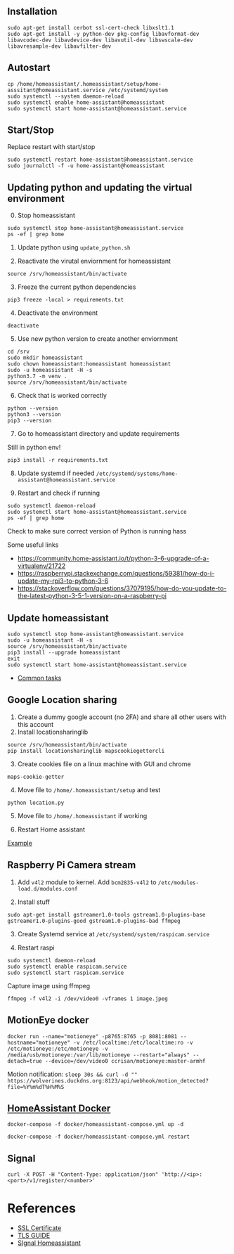 ## Installation

~~~
sudo apt-get install cerbot ssl-cert-check libxslt1.1 
sudo apt-get install -y python-dev pkg-config libavformat-dev libavcodec-dev libavdevice-dev libavutil-dev libswscale-dev libavresample-dev libavfilter-dev
~~~

## Autostart

~~~
cp /home/homeassistant/.homeassistant/setup/home-asssitant@homeassistant.service /etc/systemd/system
sudo systemctl --system daemon-reload
sudo systemctl enable home-assistant@homeassistant
sudo systemctl start home-assistant@homeassistant.service
~~~

## Start/Stop 

Replace restart with start/stop

~~~
sudo systemctl restart home-assistant@homeassistant.service
sudo journalctl -f -u home-assistant@homeassistant
~~~

## Updating python and updating the virtual environment
0. Stop homeassistant

~~~
sudo systemctl stop home-assistant@homeassistant.service
ps -ef | grep home
~~~

1. Update python using `update_python.sh`

2. Reactivate the virutal enviornment for homeassistant

~~~
source /srv/homeassistant/bin/activate
~~~

3. Freeze the current python dependencies

~~~
pip3 freeze -local > requirements.txt
~~~

4. Deactivate the environment

~~~
deactivate
~~~

5. Use new python version to create another enviornment

~~~
cd /srv
sudo mkdir homeassistant
sudo chown homeassistant:homeassistant homeassistant
sudo -u homeassistant -H -s
python3.7 -m venv .
source /srv/homeassistant/bin/activate
~~~

6. Check that is worked correctly

~~~
python --version
python3 --version
pip3 --version
~~~

7. Go to homeassistant directory and update requirements

Still in python env!

~~~
pip3 install -r requirements.txt
~~~

8. Update systemd if needed `/etc/systemd/systems/home-assistant@homeassistant.service`

9. Restart and check if running

~~~
sudo systemctl daemon-reload
sudo systemctl start home-assistant@homeassistant.service
ps -ef | grep home
~~~

Check to make sure correct version of Python is running hass

Some useful links

* https://community.home-assistant.io/t/python-3-6-upgrade-of-a-virtualenv/21722
* https://raspberrypi.stackexchange.com/questions/59381/how-do-i-update-my-rpi3-to-python-3-6
* https://stackoverflow.com/questions/37079195/how-do-you-update-to-the-latest-python-3-5-1-version-on-a-raspberry-pi

## Update homeassistant

~~~
sudo systemctl stop home-assistant@homeassistant.service
sudo -u homeassistant -H -s
source /srv/homeassistant/bin/activate
pip3 install --upgrade homeassistant
exit
sudo systemctl start home-assistant@homeassistant.service
~~~

* [Common tasks](https://www.home-assistant.io/docs/installation/hassbian/common-tasks/)

## Google Location sharing

1. Create a dummy google account (no 2FA) and share all other users with this account
2. Install locationsharinglib

~~~
source /srv/homeassistant/bin/activate
pip install locationsharinglib mapscookiegettercli
~~~

3. Create cookies file on a linux machine with GUI and chrome

~~~
maps-cookie-getter
~~~

4. Move file to `/home/.homeassistant/setup` and test

~~~
python location.py
~~~

5. Move file to `/home/.homeassistant` if working

6. Restart Home assistant

[Example](https://github.com/dennyreiter/hass-gmaps)

## Raspberry Pi Camera stream

1. Add `v4l2` module to kernel. Add `bcm2835-v4l2` to `/etc/modules-load.d/modules.conf`

2. Install stuff

~~~
sudo apt-get install gstreamer1.0-tools gstream1.0-plugins-base gstreamer1.0-plugins-good gstream1.0-plugins-bad ffmpeg
~~~

3. Create Systemd service at `/etc/systemd/system/raspicam.service`

4. Restart raspi

~~~
sudo systemctl daemon-reload
sudo systemctl enable raspicam.service
sudo systemctl start raspicam.service
~~~

Capture image using ffmpeg

~~~
ffmpeg -f v4l2 -i /dev/video0 -vframes 1 image.jpeg
~~~

## MotionEye docker

~~~
docker run --name="motioneye" -p8765:8765 -p 8081:8081 --hostname="motioneye" -v /etc/localtime:/etc/localtime:ro -v /etc/motioneye:/etc/motioneye -v /media/usb/motioneye:/var/lib/motioneye --restart="always" --detach=true --device=/dev/video0 ccrisan/motioneye:master-armhf
~~~

Motion notification: `sleep 30s && curl -d "" https://wolverines.duckdns.org:8123/api/webhook/motion_detected?file=%Y%m%dT%H%M%S`

## [HomeAssistant Docker](https://www.home-assistant.io/docs/installation/docker/)

~~~
docker-compose -f docker/homeassistant-compose.yml up -d
~~~

~~~
docker-compose -f docker/homeassistant-compose.yml restart
~~~

## Signal

~~~
curl -X POST -H "Content-Type: application/json" 'http://<ip>:<port>/v1/register/<number>'
~~~

# References

* [SSL Certificate](https://www.home-assistant.io/docs/ecosystem/certificates/lets_encrypt/)
* [TLS GUIDE](https://community.home-assistant.io/t/installing-tls-ssl-using-lets-encrypt/196975)
* [SIgnal Homeassistant](https://github.com/bbernhard/signal-cli-rest-api/blob/master/doc/HOMEASSISTANT.md)
